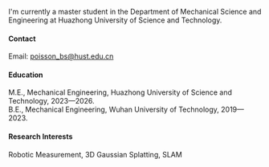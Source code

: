 

I'm currently a master student in the Department of Mechanical Science and Engineering at Huazhong University of Science and Technology.

#### Contact

Email: poisson_bs@hust.edu.cn

#### Education
M.E., Mechanical Engineering, Huazhong University of Science and Technology, 2023—2026.\
B.E., Mechanical Engineering, Wuhan University of Technology, 2019—2023.

#### Research Interests
Robotic Measurement, 3D Gaussian Splatting, SLAM

